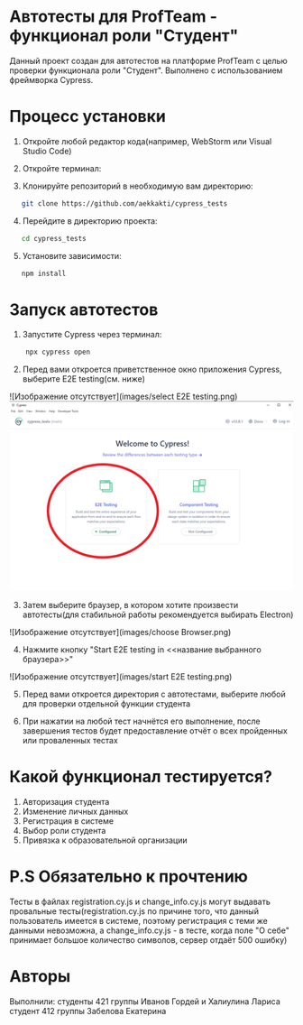 # Автотесты для ProfTeam - функционал роли "Студент"

Данный проект создан для автотестов на платформе ProfTeam с целью проверки функционала роли "Студент". Выполнено с использованием фреймворка Cypress.

# Процесс установки

1. Откройте любой редактор кода(например, WebStorm или Visual Studio Code)

2. Откройте терминал:

3. Клонируйте репозиторий в необходимую вам директорию:
   
```bash
   git clone https://github.com/aekkakti/cypress_tests
```

4. Перейдите в директорию проекта:

 ```bash
    cd cypress_tests
```

5. Установите зависимости:

 ```bash
    npm install
```

# Запуск автотестов

1. Запустите Cypress через терминал:
```bash
    npx cypress open
```

2. Перед вами откроется приветственное окно приложения Cypress, выберите E2E testing(см. ниже)

![Изображение отсутствует](images/select E2E testing.png)
![alt text](https://raw.githubusercontent.com/aekkakti/cypress_tests/f05f4f34cbb13e43a0fa7e8bc76ea0a81a3c5b65/images/select_E2E_testing.png)

3. Затем выберите браузер, в котором хотите произвести автотесты(для стабильной работы рекомендуется выбирать Electron)

![Изображение отсутствует](images/choose Browser.png)

4. Нажмите кнопку "Start E2E testing in <<название выбранного браузера>>"

![Изображение отсутствует](images/start E2E testing.png)

5. Перед вами откроется директория с автотестами, выберите любой для проверки отдельной функции студента

6. При нажатии на любой тест начнётся его выполнение, после завершения тестов будет предоставление отчёт о всех пройденных или проваленных тестах


# Какой функционал тестируется?

1. Авторизация студента
2. Изменение личных данных 
3. Регистрация в системе
4. Выбор роли студента
5. Привязка к образовательной организации

# P.S Обязательно к прочтению
Тесты в файлах registration.cy.js и change_info.cy.js могут выдавать провальные тесты(registration.cy.js по причине того, что данный пользователь имеется в системе, поэтому регистрация с теми же данными невозможна, 
а change_info.cy.js - в тесте, когда поле "О себе" принимает большое количество символов, сервер отдаёт 500 ошибку)

# Авторы

Выполнили:
  студенты 421 группы Иванов Гордей и Халиулина Лариса
  студент 412 группы Забелова Екатерина



